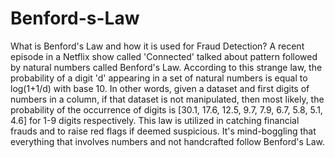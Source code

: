 # Benford-s-Law
What is Benford's Law and how it is used for Fraud Detection?  A recent episode in a Netflix show called 'Connected' talked about pattern followed by natural numbers called Benford's Law. According to this strange law, the probability of a digit 'd' appearing in a set of natural numbers is equal to log(1+1/d) with base 10. In other words, given a dataset and first digits of numbers in a column, if that dataset is not manipulated, then most likely, the probability of the occurrence of digits is [30.1, 17.6, 12.5, 9.7, 7.9, 6.7, 5.8, 5.1, 4.6] for 1-9 digits respectively.  This law is utilized in catching financial frauds and to raise red flags if deemed suspicious. It's mind-boggling that everything that involves numbers and not handcrafted follow Benford's Law.
